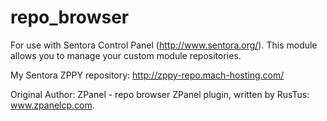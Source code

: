 # repo_browser
For use with Sentora Control Panel (http://www.sentora.org/). This module allows you to manage your custom module repositories.

My Sentora ZPPY repository: http://zppy-repo.mach-hosting.com/

Original Author:
ZPanel - repo browser ZPanel plugin, written by RusTus: www.zpanelcp.com.
